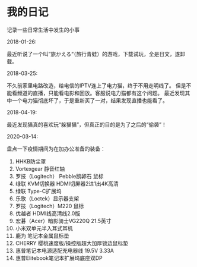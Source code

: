 # 我的日记

记录一些日常生活中发生的小事

2018-01-26:

最近听说了一个叫”旅かえる“（旅行青蛙）的游戏，下载试玩，全是日文，遂卸载。


2018-03-25:

不久前家里电路改造，给电信的IPTV连上了电力猫，终于不用走明线了。
但是不能看频道的直播，只能看电影和回放。客服说电力猫都有这个问题。
最近发现其中一个电力猫彻底坏了，于是重新买了一对，结果发现直播也能看了。


2018-04-19:

最近发现猫真的喜欢玩“躲猫猫”，但真正的目的是为了之后的“偷袭”！


2020-03-14:

盘点一下疫情期间为在加办公准备的装备：
1. HHKB防尘罩
2. Vortexgear 静音红轴
3. 罗技（Logitech） Pebble鹅卵石 鼠标
4. 绿联 KVM切换器 HDMI切屏器2进1出4K高清
5. 绿联 Type-C扩展坞
6. 乐歌（Loctek）显示器支架
7. 罗技（Logitech）M220 鼠标
8. 优越者 HDMI线高清线2.0版
9. 宏碁（Acer）暗影骑士VG220Q 21.5英寸
10. 小米双单元半入耳式耳机
11. 鹿为 笔记本金属鼠标垫
12. CHERRY 樱桃速度版/操控版超大加厚锁边鼠标垫
13. 惠普笔记本电源适配充电器线 19.5V 3.33A
14. 惠普Elitebook笔记本扩展坞底座双DP
